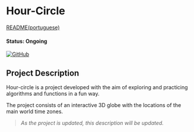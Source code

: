 # Hour-Circle

[README(portuguese)](https://github.com/IsabelaBaseggio/hour-circle/blob/main/README.pt.md)

#### Status: Ongoing

[![GitHub](https://img.shields.io/github/license/IsabelaBaseggio/hour-circle)](https://github.com/IsabelaBaseggio/hour-circle/blob/main/LICENSE)


## Project Description

Hour-circle is a project developed with the aim of exploring and practicing algorithms and functions in a fun way.

The project consists of an interactive 3D globe with the locations of the main world time zones.

> *As the project is updated, this description will be updated.*
